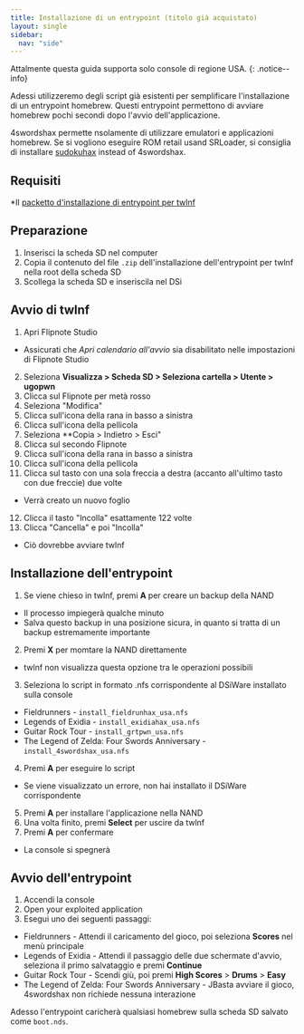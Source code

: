 ```yaml
---
title: Installazione di un entrypoint (titolo già acquistato)
layout: single
sidebar:
  nav: "side"
---
```


Attalmente questa guida supporta solo console di regione USA.
{: .notice--info}

Adessi utilizzeremo degli script già esistenti per semplificare l'installazione di un entrypoint homebrew. Questi entrypoint permettono di avviare homebrew pochi secondi dopo l'avvio dell'applicazione.

4swordshax permette nsolamente di utilizzare emulatori e applicazioni homebrew. Se si vogliono eseguire ROM retail usand SRLoader, si consiglia di installare [sudokuhax](/guide/installing-sudokuhax) instead of 4swordshax.

## Requisiti

*Il [packetto d'installazione di entrypoint per twlnf](/assets/files/twlnf-entrypoint-pack.zip)

## Preparazione

1. Inserisci la scheda SD nel computer
2. Copia il contenuto del file `.zip` dell'installazione dell'entrypoint per twlnf nella root della scheda SD
3. Scollega la scheda SD e inseriscila nel DSi

## Avvio di twlnf

1. Apri Flipnote Studio
  - Assicurati che *Apri calendario all'avvio* sia disabilitato nelle impostazioni di Flipnote Studio
2. Seleziona **Visualizza > Scheda SD > Seleziona cartella > Utente > ugopwn**
3. Clicca sul Flipnote per metà rosso
4. Seleziona "Modifica"
5. Clicca sull'icona della rana in basso a sinistra
6. Clicca sull'icona della pellicola
7. Seleziona **Copia > Indietro > Esci"
8. Clicca sul secondo Flipnote
9. Clicca sull'icona della rana in basso a sinistra
10. Clicca sull'icona della pellicola
11. Clicca sul tasto con una sola freccia a destra (accanto all'ultimo tasto con due freccie) due volte
  - Verrà creato un nuovo foglio
12. Clicca  il tasto "Incolla" esattamente 122 volte
13. Clicca "Cancella" e poi "Incolla"
  - Ciò dovrebbe avviare twlnf

## Installazione dell'entrypoint

1. Se viene chieso in twlnf, premi **A** per creare un backup della NAND
  - Il processo impiegerà qualche minuto
  - Salva questo backup in una posizione sicura, in quanto si tratta di un backup estremamente importante
2. Premi **X** per momtare la NAND direttamente
  - twlnf non visualizza questa opzione tra le operazioni possibili
3. Seleziona lo script in formato .nfs corrispondente al DSiWare installato sulla console
  - Fieldrunners - `install_fieldrunhax_usa.nfs`
  - Legends of Exidia - `install_exidiahax_usa.nfs`
  - Guitar Rock Tour - `install_grtpwn_usa.nfs`
  -  The Legend of Zelda: Four Swords Anniversary - `install_4swordshax_usa.nfs`
4. Premi **A** per eseguire lo script
  - Se viene visualizzato un errore, non hai installato il DSiWare corrispondente
5. Premi **A** per installare l'applicazione nella NAND
6. Una volta finito, premi **Select** per uscire da twlnf
7. Premi **A** per confermare
  - La console si spegnerà

## Avvio dell'entrypoint

1. Accendi la console
2. Open your exploited application
3. Esegui uno dei seguenti passaggi:
  - Fieldrunners - Attendi il caricamento del gioco, poi seleziona **Scores** nel menù principale
  - Legends of Exidia - Attendi il passaggio delle due schermate d'avvio, seleziona il primo salvataggio e premi **Continue**
  - Guitar Rock Tour - Scendi giù, poi premi **High Scores** > **Drums** > **Easy**
  -  The Legend of Zelda: Four Swords Anniversary - JBasta avviare il gioco, 4swordshax non richiede nessuna interazione 

Adesso l'entrypoint caricherà qualsiasi homebrew sulla scheda SD salvato come `boot.nds`.